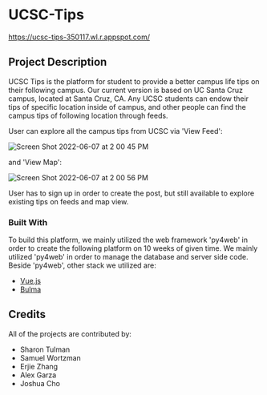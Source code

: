# UCSC-Tips

https://ucsc-tips-350117.wl.r.appspot.com/

## Project Description

UCSC Tips is the platform for student to provide a better campus life tips on their following campus. Our current version is based on UC Santa Cruz campus, located at Santa Cruz, CA. Any UCSC students can endow their tips of specific location inside of campus, and other people can find the campus tips of following location through feeds. 

User can explore all the campus tips from UCSC via 
'View Feed':

![Screen Shot 2022-06-07 at 2 00 45 PM](https://user-images.githubusercontent.com/62311247/172497766-bb329c7e-a812-493e-9675-957a374a8c73.png)

and
'View Map': 

![Screen Shot 2022-06-07 at 2 00 56 PM](https://user-images.githubusercontent.com/62311247/172498007-1a678683-5161-4b31-9032-dfd426ba1397.png)


User has to sign up in order to create the post, but still available to explore existing tips on feeds and map view.

### Built With

To build this platform, we mainly utilized the web framework 'py4web' in order to create the following platform on 10 weeks of given time.
We mainly utilized 'py4web' in order to manage the database and server side code. Beside 'py4web', other stack we utilized are:
- [Vue.js](https://vuejs.org/)
- [Bulma](https://bulma.io/)


## Credits

All of the projects are contributed by:
- Sharon Tulman
- Samuel Wortzman
- Erjie Zhang
- Alex Garza
- Joshua Cho

